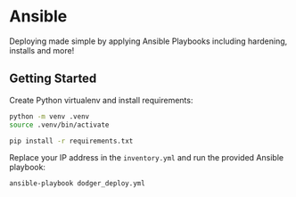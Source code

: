 # Ansible

Deploying made simple by applying Ansible Playbooks including hardening, installs and more!

## Getting Started

Create Python virtualenv and install requirements:

```bash
python -m venv .venv
source .venv/bin/activate

pip install -r requirements.txt
```

Replace your IP address in the `inventory.yml` and run the provided Ansible playbook:

```bash
ansible-playbook dodger_deploy.yml
```

